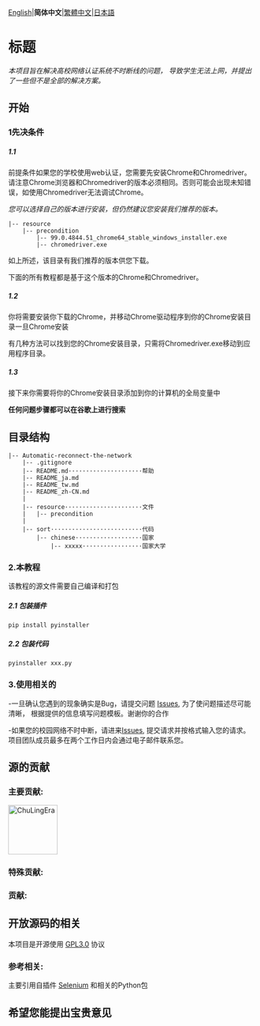 [English](README.md)|**简体中文**|[繁體中文](README_tw.md)|[日本語](README_ja.md)

# 标题
_本项目旨在解决高校网络认证系统不时断线的问题，
导致学生无法上网，并提出了一些但不是全部的解决方案。_

## 开始

### 1先决条件

##### 1.1

前提条件如果您的学校使用web认证，您需要先安装Chrome和Chromedriver。请注意Chrome浏览器和Chromedriver的版本必须相同。否则可能会出现未知错误，如使用Chromedriver无法调试Chrome。

_您可以选择自己的版本进行安装，但仍然建议您安装我们推荐的版本。_

```
|-- resource
    |-- precondition
        |-- 99.0.4844.51_chrome64_stable_windows_installer.exe
        |-- chromedriver.exe

```
如上所述，该目录有我们推荐的版本供您下载。

下面的所有教程都是基于这个版本的Chrome和Chromedriver。

##### 1.2
你将需要安装你下载的Chrome，并移动Chrome驱动程序到你的Chrome安装目录一旦Chrome安装

有几种方法可以找到您的Chrome安装目录，只需将Chromedriver.exe移动到应用程序目录。

##### 1.3
接下来你需要将你的Chrome安装目录添加到你的计算机的全局变量中

**任何问题步骤都可以在谷歌上进行搜索**

## 目录结构
```
|-- Automatic-reconnect-the-network
    |-- .gitignore
    |-- README.md·····················帮助
    |-- README_ja.md
    |-- README_tw.md
    |-- README_zh-CN.md
    |
    |-- resource······················文件
    |   |-- precondition
    |
    |-- sort··························代码
        |-- chinese···················国家
            |-- xxxxx·················国家大学
```
### 2.本教程
该教程的源文件需要自己编译和打包

##### 2.1 包装插件
```
pip install pyinstaller
```
##### 2.2 包装代码
```
pyinstaller xxx.py
```

### 3.使用相关的
-一旦确认您遇到的现象确实是Bug，请提交问题 [Issues](https://github.com/ChuLingEra/Automatic-reconnect-the-network/issues/new?assignees=&labels=&template=bug_report.md&title=), 为了使问题描述尽可能清晰，
根据提供的信息填写问题模板。谢谢你的合作

-如果您的校园网络不时中断，请进来[Issues](https://github.com/ChuLingEra/Automatic-reconnect-the-network/issues/new?assignees=&labels=&template=feature_Request.md&title=), 提交请求并按格式输入您的请求。
项目团队成员最多在两个工作日内会通过电子邮件联系您。

## 源的贡献

### 主要贡献:
<a href="https://github.com/ChuLingEra"><img src="https://avatars.githubusercontent.com/u/104434077?s=400" alt="ChuLingEra" width="100"></a>

### 特殊贡献:

### 贡献:

## 开放源码的相关
本项目是开源使用 [GPL3.0](https://github.com/ChuLingEra/Automatic-reconnect-the-network/blob/master/LICENSE) 协议



### 参考相关:
主要引用自插件 [Selenium](https://www.selenium.dev/) 和相关的Python包

## 希望您能提出宝贵意见